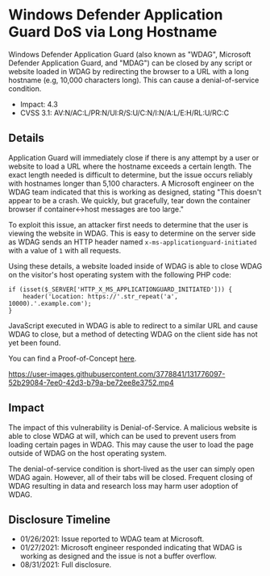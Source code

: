 # Windows Defender Application Guard DoS via Long Hostname

Windows Defender Application Guard (also known as "WDAG", Microsoft Defender Application Guard, and "MDAG") can be closed by any script or website loaded in WDAG by redirecting the browser to a URL with a long hostname (e.g, 10,000 characters long). This can cause a denial-of-service condition.

 - Impact: 4.3
 - CVSS 3.1: AV:N/AC:L/PR:N/UI:R/S:U/C:N/I:N/A:L/E:H/RL:U/RC:C

## Details

Application Guard will immediately close if there is any attempt by a user or website to load a URL where the hostname exceeds a certain length. The exact length needed is difficult to determine, but the issue occurs reliably with hostnames longer than 5,100 characters. A Microsoft engineer on the WDAG team indicated that this is working as designed, stating "This doesn't appear to be a crash. We quickly, but gracefully, tear down the container browser if container<->host messages are too large."

To exploit this issue, an attacker first needs to determine that the user is viewing the website in WDAG. This is easy to determine on the server side as WDAG sends an HTTP header named `x-ms-applicationguard-initiated` with a value of `1` with all requests.

Using these details, a website loaded inside of WDAG is able to close WDAG on the visitor's host operating system with the following PHP code:

    if (isset($_SERVER['HTTP_X_MS_APPLICATIONGUARD_INITIATED'])) {
        header('Location: https://'.str_repeat('a', 10000).'.example.com');
    }

JavaScript executed in WDAG is able to redirect to a similar URL and cause WDAG to close, but a method of detecting WDAG on the client side has not yet been found.

You can find a Proof-of-Concept [here](https://research.jdgregson.com/poc/wdag/dos1/).



https://user-images.githubusercontent.com/3778841/131776097-52b29084-7ee0-42d3-b79a-be72ee8e3752.mp4



## Impact

The impact of this vulnerability is Denial-of-Service. A malicious website is able to close WDAG at will, which can be used to prevent users from loading certain pages in WDAG. This may cause the user to load the page outside of WDAG on the host operating system.

The denial-of-service condition is short-lived as the user can simply open WDAG again. However, all of their tabs will be closed. Frequent closing of WDAG resulting in data and research loss may harm user adoption of WDAG.

## Disclosure Timeline

 - 01/26/2021: Issue reported to WDAG team at Microsoft.
 - 01/27/2021: Microsoft engineer responded indicating that WDAG is working as designed and the issue is not a buffer overflow.
 - 08/31/2021: Full disclosure.
